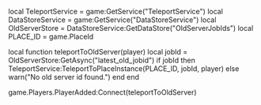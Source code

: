 local TeleportService = game:GetService("TeleportService")
local DataStoreService = game:GetService("DataStoreService")
local OldServerStore = DataStoreService:GetDataStore("OldServerJobIds")
local PLACE_ID = game.PlaceId

local function teleportToOldServer(player)
    local jobId = OldServerStore:GetAsync("latest_old_jobid")
    if jobId then
        TeleportService:TeleportToPlaceInstance(PLACE_ID, jobId, player)
    else
        warn("No old server id found.")
    end
end

game.Players.PlayerAdded:Connect(teleportToOldServer)
